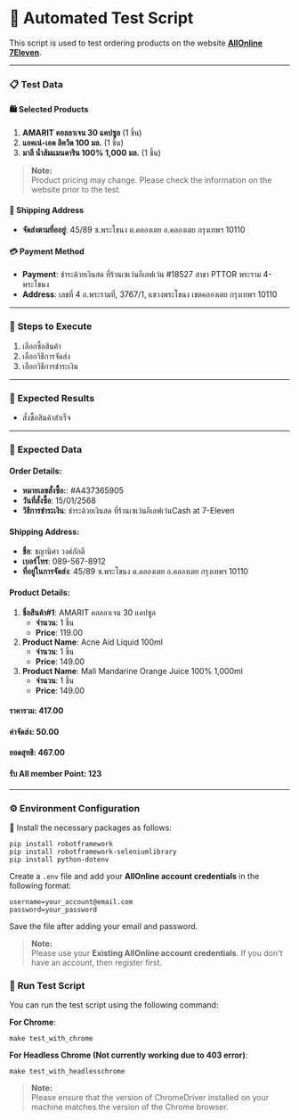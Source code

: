 <!-- Comment
Deverlop By: Pakorn Soikham
Date: 25-01-2025
-->

# 🛒 **Automated Test Script**

This script is used to test ordering products on the website **[AllOnline 7Eleven](https://www.allonline.7eleven.co.th/)**.

---

### 📋 **Test Data**

#### 🛍️ **Selected Products**

1. **AMARIT คอลลาเจน 30 แคปซูล** (1 ชิ้น)
2. **แอคเน่-เอด ลิควิด 100 มล.** (1 ชิ้น)
3. **มาลี น้ำส้มแมนดาริน 100% 1,000 มล.** (1 ชิ้น)

> **Note:**  
> Product pricing may change. Please check the information on the website prior to the test.

#### 🚚 **Shipping Address**

- **จัดส่งตามที่ออยู่**: 45/89 ซ.พระโขนง ต.คลองเตย อ.คลองเตย กรุงเทพฯ 10110

#### 💳 **Payment Method**

- **Payment**: ชำระด้วยเงินสด ที่ร้านเซเว่นอีเลฟเว่น #18527 สาขา PTTOR พระราม 4-พระโขนง
- **Address**: เลขที่ 4 ถ.พระรามที่, 3767/1, แขวงพระโขนง เขตคลองเตย กรุงเทพฯ 10110

---

### 📝 **Steps to Execute**

1. เลือกซื้อสินค้า
2. เลือกวิธีการจัดส่ง
3. เลือกวิธีการชำระเงิน

---

### 🎯 **Expected Results**

- สั่งซื้อสินค้าสำเร็จ

---

### 📅 **Expected Data**

#### **Order Details:**

- **หมายเลขสั่งซื้อ:**: #A437365905
- **วันที่สั่งซื้อ**: 15/01/2568
- **วิธีการชำระเงิน**: ชำระด้วยเงินสด ที่ร้านเซเว่นอีเลฟเว่นCash at 7-Eleven

#### **Shipping Address:**

- **ชื่อ**: ชญานิศา วงศ์ภักดี
- **เบอร์โทร**: 089-567-8912
- **ที่อยู่ในการจัดส่ง**: 45/89 ซ.พระโขนง ต.คลองเตย อ.คลองเตย กรุงเทพฯ 10110

#### **Product Details:**

1. **ชื่อสินค้า#1**: AMARIT คอลลาเจน 30 แคปซูล
   - **จำนวน**: 1 ชิ้น
   - **Price**: 119.00
2. **Product Name**: Acne Aid Liquid 100ml
   - **จำนวน**: 1 ชิ้น
   - **Price**: 149.00
3. **Product Name**: Mali Mandarine Orange Juice 100% 1,000ml
   - **จำนวน**: 1 ชิ้น
   - **Price**: 149.00

#### **ราคารวม**: 417.00

#### **ค่าจัดส่ง**: 50.00

#### **ยอดสุทธิ**: 467.00

#### **รับ All member Point**: 123

---

### ⚙️ **Environment Configuration**

🤖 Install the necessary packages as follows:

```env
pip install robotframework
pip install robotframework-seleniumlibrary
pip install python-dotenv
```

Create a `.env` file and add your **AllOnline account credentials** in the following format:

```env
username=your_account@email.com
password=your_password
```

Save the file after adding your email and password.

> **Note:**  
> Please use your **Existing AllOnline account credentials**. If you don't have an account, then register first.

### 🚀 **Run Test Script**

You can run the test script using the following command:

**For Chrome**:

```env
make test_with_chrome
```

**For Headless Chrome (Not currently working due to 403 error)**:

```env
make test_with_headlesschrome
```

> **Note:**  
> Please ensure that the version of ChromeDriver installed on your machine matches the version of the Chrome browser.
